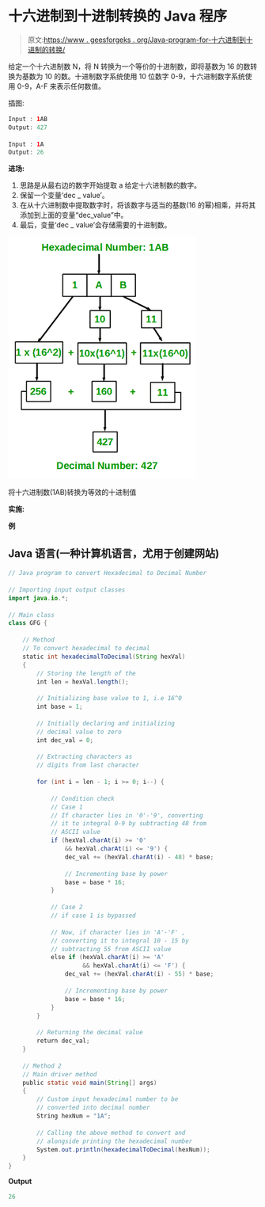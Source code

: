 # 十六进制到十进制转换的 Java 程序

> 原文:[https://www . geesforgeks . org/Java-program-for-十六进制到十进制的转换/](https://www.geeksforgeeks.org/java-program-for-hexadecimal-to-decimal-conversion/)

给定一个十六进制数 N，将 N 转换为一个等价的十进制数，即将基数为 16 的数转换为基数为 10 的数。十进制数字系统使用 10 位数字 0-9，十六进制数字系统使用 0-9，A-F 来表示任何数值。

插图:

```java
Input : 1AB
Output: 427

Input : 1A
Output: 26
```

**进场:**

1.  思路是从最右边的数字开始提取 a 给定十六进制数的数字。
2.  保留一个变量‘dec _ value’。
3.  在从十六进制数中提取数字时，将该数字与适当的基数(16 的幂)相乘，并将其添加到上面的变量“dec_value”中。
4.  最后，变量‘dec _ value’会存储需要的十进制数。

![](img/f23a9f7cb33bbe6e7d1e304c54f27e40.png)

将十六进制数(1AB)转换为等效的十进制值

**实施:**

**例**

## Java 语言(一种计算机语言，尤用于创建网站)

```java
// Java program to convert Hexadecimal to Decimal Number

// Importing input output classes
import java.io.*;

// Main class
class GFG {

    // Method
    // To convert hexadecimal to decimal
    static int hexadecimalToDecimal(String hexVal)
    {
        // Storing the length of the
        int len = hexVal.length();

        // Initializing base value to 1, i.e 16^0
        int base = 1;

        // Initially declaring and initializing
        // decimal value to zero
        int dec_val = 0;

        // Extracting characters as
        // digits from last character

        for (int i = len - 1; i >= 0; i--) {

            // Condition check
            // Case 1
            // If character lies in '0'-'9', converting
            // it to integral 0-9 by subtracting 48 from
            // ASCII value
            if (hexVal.charAt(i) >= '0'
                && hexVal.charAt(i) <= '9') {
                dec_val += (hexVal.charAt(i) - 48) * base;

                // Incrementing base by power
                base = base * 16;
            }

            // Case 2
            // if case 1 is bypassed

            // Now, if character lies in 'A'-'F' ,
            // converting it to integral 10 - 15 by
            // subtracting 55 from ASCII value
            else if (hexVal.charAt(i) >= 'A'
                     && hexVal.charAt(i) <= 'F') {
                dec_val += (hexVal.charAt(i) - 55) * base;

                // Incrementing base by power
                base = base * 16;
            }
        }

        // Returning the decimal value
        return dec_val;
    }

    // Method 2
    // Main driver method
    public static void main(String[] args)
    {
        // Custom input hexadecimal number to be
        // converted into decimal number
        String hexNum = "1A";

        // Calling the above method to convert and
        // alongside printing the hexadecimal number
        System.out.println(hexadecimalToDecimal(hexNum));
    }
}
```

**Output**

```java
26
```